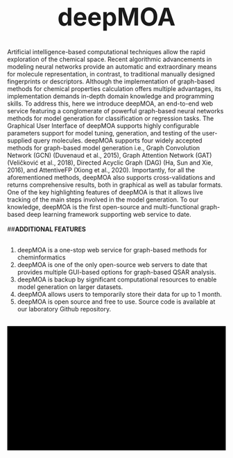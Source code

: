 # <div align="center"> <h1>deepMOA </h1> 
Artificial intelligence-based computational techniques allow the rapid exploration of the chemical space. Recent algorithmic advancements in modeling neural networks provide an automatic and extraordinary means for molecule representation, in contrast, to traditional manually designed fingerprints or descriptors. Although the implementation of graph-based methods for chemical properties calculation offers multiple advantages, its implementation demands in-depth domain knowledge and programming skills. To address this, here we introduce deepMOA, an end-to-end web service featuring a conglomerate of powerful graph-based neural networks methods for model generation for classification or regression tasks. The Graphical User Interface of deepMOA supports highly configurable parameters support for model tuning, generation, and testing of the user-supplied query molecules. deepMOA supports four widely accepted methods for graph-based model generation i.e., Graph Convolution Network (GCN) (Duvenaud et al., 2015), Graph Attention Network (GAT) (Veličković et al., 2018), Directed Acyclic Graph (DAG) (Ha, Sun and Xie, 2016), and AttentiveFP (Xiong et al., 2020). Importantly, for all the aforementioned methods, deepMOA also supports cross-validations and returns comprehensive results, both in graphical as well as tabular formats. One of the key highlighting features of deepMOA is that it allows live tracking of the main steps involved in the model generation. To our knowledge, deepMOA is the first open-source and multi-functional graph-based deep learning framework supporting web service to date. 
<br><br>
 ##<b>ADDITIONAL FEATURES</b>
<br><br>
1. deepMOA is a one-stop web service for graph-based methods for cheminformatics
2. deepMOA is one of the only open-source web servers to date that provides multiple GUI-based options for graph-based QSAR analysis. 
3. deepMOA is backup by significant computational resources to enable model generation on larger datasets.
4. deepMOA allows users to temporarily store their data for up to 1 month.
5. deepMOA is open source and free to use. Source code is available at our laboratory Github repository.

 </div>
 <br>
<div align="center">
<img src="Data/Images/gif 5.gif"></div>
<br>
